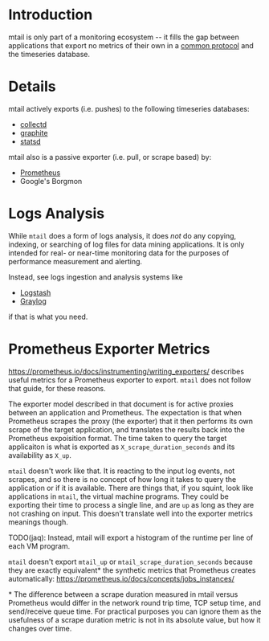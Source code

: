# Introduction

mtail is only part of a monitoring ecosystem -- it fills the gap between applications that export no metrics of their own in a [common protocol](Metrics) and the timeseries database.

# Details

mtail actively exports (i.e. pushes) to the following timeseries databases:

  * [collectd](http://collectd.org/)
  * [graphite](http://graphite.wikidot.com/start)
  * [statsd](https://github.com/etsy/statsd)
  
mtail also is a passive exporter (i.e. pull, or scrape based) by:

  * [Prometheus](http://prometheus.io)
  * Google's Borgmon


# Logs Analysis

While `mtail` does a form of logs analysis, it does _not_ do any copying,
indexing, or searching of log files for data mining applications.  It is only
intended for real- or near-time monitoring data for the purposes of performance
measurement and alerting.

Instead, see logs ingestion and analysis systems like

  * [Logstash](https://www.elastic.co/products/logstash)
  * [Graylog](https://www.graylog.org/)
  
if that is what you need.

# Prometheus Exporter Metrics

https://prometheus.io/docs/instrumenting/writing_exporters/ describes useful metrics for a Prometheus exporter to export. `mtail` does not follow that guide, for these reasons.

The exporter model described in that document is for active proxies between an application and Prometheus.  The expectation is that when Prometheus scrapes the proxy (the exporter) that it then performs its own scrape of the target application, and translates the results back into the Prometheus expoisition format.  The time taken to query the target applicaiton is what is exported as `X_scrape_duration_seconds` and its availability as `X_up`.

`mtail` doesn't work like that.  It is reacting to the input log events, not scrapes, and so there is no concept of how long it takes to query the application or if it is available.  There are things that, if you squint, look like applications in `mtail`, the virtual machine programs.  They could be exporting their time to process a single line, and are `up` as long as they are not crashing on input.  This doesn't translate well into the exporter metrics meanings though.

TODO(jaq): Instead, mtail will export a histogram of the runtime per line of each VM program.

`mtail` doesn't export `mtail_up` or `mtail_scrape_duration_seconds` because they are exactly equivalent* the synthetic metrics that Prometheus creates automatically: https://prometheus.io/docs/concepts/jobs_instances/ 

\* The difference between a scrape duration measured in mtail versus Prometheus would differ in the network round trip time, TCP setup time, and send/receive queue time.  For practical purposes you can ignore them as the usefulness of a scrape duration metric is not in its absolute value, but how it changes over time.
